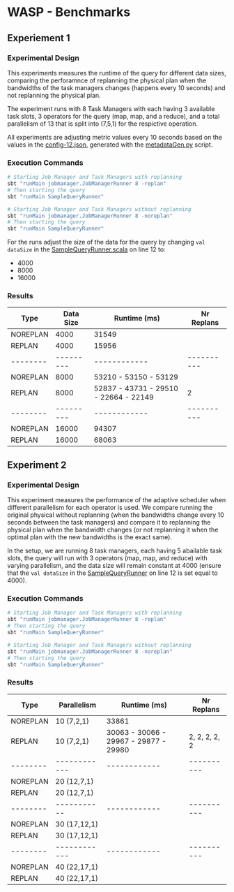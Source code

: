 # WASP - Benchmarks

<!-- TODO Add final plots -->
## Experiement 1

### Experimental Design

This experiments measures the runtime of the query for different data sizes, comparing the perforamnce of replanning the physical plan when the bandwidths of the task managers changes (happens every 10 seconds) and not replanning the physical plan.

The experiment runs with 8 Task Managers with each having 3 available task slots, 3 operators for the query (map, map, and a reduce), and a total parallelism of 13 that is split into (7,5,1) for the respictive operation.

All experiments are adjusting metric values every 10 seconds based on the values in the [config-12.json](/config-12.json), generated with the [metadataGen.py](/src/metadataGen.py) script.

### Execution Commands

```bash
# Starting Job Manager and Task Managers with replanning
sbt "runMain jobmanager.JobManagerRunner 8 -replan"
# Then starting the query
sbt "runMain SampleQueryRunner"

# Starting Job Manager and Task Managers without replanning
sbt "runMain jobmanager.JobManagerRunner 8 -noreplan"
# Then starting the query
sbt "runMain SampleQueryRunner"
```

For the runs adjust the size of the data for the query by changing `val dataSize` in the [SampleQueryRunner.scala](/src/main/scala/jobmanager/SampleQueryRunner.scala) on line 12 to:

- 4000
- 8000
- 16000

### Results

<!-- #ops = 3, #par_total = 13 (7,5,1) -->
<!-- 8 task managers, 5 available task slots each -->
| Type     | Data Size | Runtime (ms)                          | Nr Replans |
| -------- | --------- | ------------------------------------- | ---------- |
| NOREPLAN | 4000      | 31549                                 |            |
| REPLAN   | 4000      | 15956                                 |            |
| -------- | --------- | ------------                          | ---------- |
| NOREPLAN | 8000      | 53210 - 53150  - 53129                |            |
| REPLAN   | 8000      | 52837 - 43731 - 29510 - 22664 - 22149 | 2          |
| -------- | --------- | ------------                          | ---------- |
| NOREPLAN | 16000     | 94307                                 |            |
| REPLAN   | 16000     | 68063                                 |            |

## Experiment 2

### Experimental Design

This experiment measures the performance of the adaptive scheduler when different parallelism for each operator is used. We compare running the original physical without replanning (when the bandwidths change every 10 seconds between the task managers) and compare it to replanning the physical plan when the bandwidth changes (or not replanning it when the optimal plan with the new bandwidths is the exact same).

In the setup, we are running 8 task managers, each having 5 abailable task slots, the query will run with 3 operators (map, map, and reduce) with varying parallelism, and the data size will remain constant at 4000 (ensure that the `val dataSize` in the [SampleQueryRunner](/src/main/scala/jobmanager/SampleQueryRunner.scala) on line 12 is set equal to 4000).

### Execution Commands

```bash
# Starting Job Manager and Task Managers with replanning
sbt "runMain jobmanager.JobManagerRunner 8 -replan"
# Then starting the query
sbt "runMain SampleQueryRunner"

# Starting Job Manager and Task Managers without replanning
sbt "runMain jobmanager.JobManagerRunner 8 -noreplan"
# Then starting the query
sbt "runMain SampleQueryRunner"
```

### Results

<!-- 8 task managers, 5 available task slots each, data size 4000-->
| Type     | Parallelism  | Runtime (ms)                          | Nr Replans    |
| -------- | ------------ | ------------------------------------- | ------------- |
| NOREPLAN | 10 (7,2,1)   | 33861                                 |               |
| REPLAN   | 10 (7,2,1)   | 30063 - 30066 - 29967 - 29877 - 29980 | 2, 2, 2, 2, 2 |
| -------- | ------------ | ------------                          | ----------    |
| NOREPLAN | 20 (12,7,1)  |                                       |               |
| REPLAN   | 20 (12,7,1)  |                                       |               |
| -------- | -----------  | ------------                          | ----------    |
| NOREPLAN | 30 (17,12,1) |                                       |               |
| REPLAN   | 30 (17,12,1) |                                       |               |
| -------- | ------------ | ------------                          | ----------    |
| NOREPLAN | 40 (22,17,1) |                                       |               |
| REPLAN   | 40 (22,17,1) |                                       |               |
